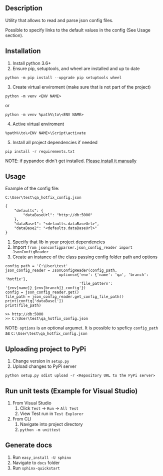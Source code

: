## Description

Utility that allows to read and parse json config files.

Possible to specify links to the default values in the config (See Usage section).

## Installation

1. Install python 3.6+
2. Ensure pip, setuptools, and wheel are installed and up to date
   
`python -m pip install --upgrade pip setuptools wheel`
 
3. Create virtual enviroment (make sure that is not part of the project)

`python -m venv <ENV NAME>`

or 

`python -m venv %path%\to\<ENV NAME>`

4. Active virtual enviroment

`%path%\to\<ENV NAME>\Script\activate`

5. Install all project dependencies if needed

`pip install -r requirements.txt`

NOTE: if pypandoc didn't get installed. [Please install it manually](https://pypi.python.org/pypi/pypandoc)


## Usage

Example of the config file:

```
C:\User\test\qa_hotfix_config.json

{
    "defaults": {
        "dataBaseUrl": "http://db:5000"
    },
    "dataBase1": "<defaults.dataBaseUrl>",
    "dataBase2": "<defaults.dataBaseUrl>"
}
```

1. Specify that lib in your project dependencies
2. Import `from jsonconfigparser.json_config_reader import JsonConfigReader`
3. Create an instance of the class passing config folder path and options

```
config_path = 'C:\User\test'
json_config_reader = JsonConfigReader(config_path,
                        options={'env': {'name': 'qa', 'branch': 'hotfix'},
                                 'file_pattern': '{env[name]}_{env[branch]}_config'})
config = json_config_reader.get()
file_path = json_config_reader.get_config_file_path()
print(config['dataBase1'])
print(file_path)

>> http://db:5000
>> C:\User\test\qa_hotfix_config.json
```

NOTE: `options` is an optional argumet. It is possible to speficy `config_path` as `C:\User\test\qa_hotfix_config.json`


## Uploading project to PyPi

1. Change version in `setup.py`
2. Upload changes to PyPi server

`python setup.py sdist upload -r <Repository URL to the PyPi server>`


## Run unit tests (Example for Visual Studio)

1. From Visual Studio
   1. Click `Test` -> `Run` -> `All Test`
   2. View Test run in `Test Explorer`
2. From CLI
   1. Navigate into project directory 
   2. `python -m unittest`

## Generate docs

1. Run `easy_install -U sphinx`
2. Navigate to `docs` folder
3. Run `sphinx-quickstart`
